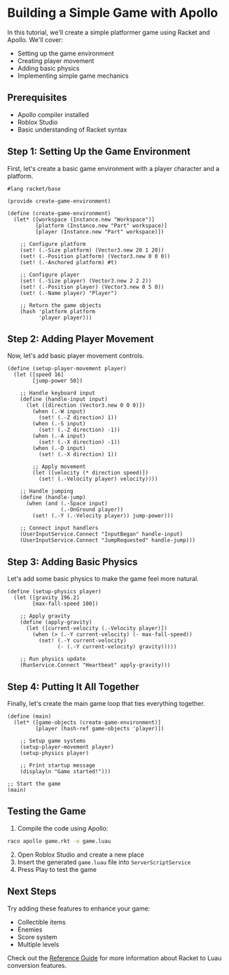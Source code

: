 # Building a Simple Game with Apollo

In this tutorial, we'll create a simple platformer game using Racket and Apollo. We'll cover:
- Setting up the game environment
- Creating player movement
- Adding basic physics
- Implementing simple game mechanics

## Prerequisites

- Apollo compiler installed
- Roblox Studio
- Basic understanding of Racket syntax

## Step 1: Setting Up the Game Environment

First, let's create a basic game environment with a player character and a platform.

```racket
#lang racket/base

(provide create-game-environment)

(define (create-game-environment)
  (let* ([workspace (Instance.new "Workspace")]
         [platform (Instance.new "Part" workspace)]
         [player (Instance.new "Part" workspace)])
    
    ;; Configure platform
    (set! (.-Size platform) (Vector3.new 20 1 20))
    (set! (.-Position platform) (Vector3.new 0 0 0))
    (set! (.-Anchored platform) #t)
    
    ;; Configure player
    (set! (.-Size player) (Vector3.new 2 2 2))
    (set! (.-Position player) (Vector3.new 0 5 0))
    (set! (.-Name player) "Player")
    
    ;; Return the game objects
    (hash 'platform platform
          'player player)))
```

## Step 2: Adding Player Movement

Now, let's add basic player movement controls.

```racket
(define (setup-player-movement player)
  (let ([speed 16]
        [jump-power 50])
    
    ;; Handle keyboard input
    (define (handle-input input)
      (let ([direction (Vector3.new 0 0 0)])
        (when (.-W input)
          (set! (.-Z direction) 1))
        (when (.-S input)
          (set! (.-Z direction) -1))
        (when (.-A input)
          (set! (.-X direction) -1))
        (when (.-D input)
          (set! (.-X direction) 1))
        
        ;; Apply movement
        (let ([velocity (* direction speed)])
          (set! (.-Velocity player) velocity))))
    
    ;; Handle jumping
    (define (handle-jump)
      (when (and (.-Space input)
                 (.-OnGround player))
        (set! (.-Y (.-Velocity player)) jump-power)))
    
    ;; Connect input handlers
    (UserInputService.Connect "InputBegan" handle-input)
    (UserInputService.Connect "JumpRequested" handle-jump)))
```

## Step 3: Adding Basic Physics

Let's add some basic physics to make the game feel more natural.

```racket
(define (setup-physics player)
  (let ([gravity 196.2]
        [max-fall-speed 100])
    
    ;; Apply gravity
    (define (apply-gravity)
      (let ([current-velocity (.-Velocity player)])
        (when (> (.-Y current-velocity) (- max-fall-speed))
          (set! (.-Y current-velocity)
                (- (.-Y current-velocity) gravity)))))
    
    ;; Run physics update
    (RunService.Connect "Heartbeat" apply-gravity)))
```

## Step 4: Putting It All Together

Finally, let's create the main game loop that ties everything together.

```racket
(define (main)
  (let* ([game-objects (create-game-environment)]
         [player (hash-ref game-objects 'player)])
    
    ;; Setup game systems
    (setup-player-movement player)
    (setup-physics player)
    
    ;; Print startup message
    (displayln "Game started!")))

;; Start the game
(main)
```

## Testing the Game

1. Compile the code using Apollo:
```bash
raco apollo game.rkt -o game.luau
```

2. Open Roblox Studio and create a new place
3. Insert the generated `game.luau` file into `ServerScriptService`
4. Press Play to test the game

## Next Steps

Try adding these features to enhance your game:
- Collectible items
- Enemies
- Score system
- Multiple levels

Check out the [Reference Guide](../reference/racket-to-luau.md) for more information about Racket to Luau conversion features. 